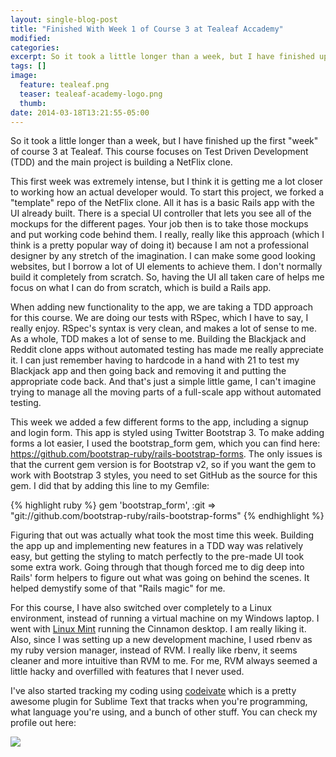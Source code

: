 ```yaml
---
layout: single-blog-post
title: "Finished With Week 1 of Course 3 at Tealeaf Accademy"
modified:
categories:
excerpt: So it took a little longer than a week, but I have finished up the first "week" of course 3 at Tealeaf. This course focuses on Test Driven Development (TDD) and the main project is building a NetFlix clone.
tags: []
image:
  feature: tealeaf.png
  teaser: tealeaf-academy-logo.png
  thumb:
date: 2014-03-18T13:21:55-05:00
---
```


So it took a little longer than a week, but I have finished up the first "week" of course 3 at Tealeaf. This course focuses on Test Driven Development (TDD) and the main project is building a NetFlix clone.

This first week was extremely intense, but I think it is getting me a lot closer to working how an actual developer would. To start this project, we forked a "template" repo of the NetFlix clone. All it has is a basic Rails app with the UI already built. There is a special UI controller that lets you see all of the mockups for the different pages. Your job then is to take those mockups and put working code behind them. I really, really like this approach (which I think is a pretty popular way of doing it) because I am not a professional designer by any stretch of the imagination. I can make some good looking websites, but I borrow a lot of UI elements to achieve them. I don't normally build it completely from scratch. So, having the UI all taken care of helps me focus on what I can do from scratch, which is build a Rails app.

When adding new functionality to the app, we are taking a TDD approach for this course. We are doing our tests with RSpec, which I have to say, I really enjoy. RSpec's syntax is very clean, and makes a lot of sense to me. As a whole, TDD makes a lot of sense to me. Building the Blackjack and Reddit clone apps without automated testing has made me really appreciate it. I can just remember having to hardcode in a hand with 21 to test my Blackjack app and then going back and removing it and putting the appropriate code back. And that's just a simple little game, I can't imagine trying to manage all the moving parts of a full-scale app without automated testing.

This week we added a few different forms to the app, including a signup and login form. This app is styled using Twitter Bootstrap 3. To make adding forms a lot easier, I used the bootstrap_form gem, which you can find here: https://github.com/bootstrap-ruby/rails-bootstrap-forms. The only issues is that the current gem version is for Bootstrap v2, so if you want the gem to work with Bootstrap 3 styles, you need to set GitHub as the source for this gem. I did that by adding this line to my Gemfile:

{% highlight ruby %}
  gem 'bootstrap_form', :git => "git://github.com/bootstrap-ruby/rails-bootstrap-forms"
{% endhighlight %}

Figuring that out was actually what took the most time this week. Building the app up and implementing new features in a TDD way was relatively easy, but getting the styling to match perfectly to the pre-made UI took some extra work. Going through that though forced me to dig deep into Rails' form helpers to figure out what was going on behind the scenes. It helped demystify some of that "Rails magic" for me.

For this course, I have also switched over completely to a Linux environment, instead of running a virtual machine on my Windows laptop. I went with [Linux Mint](http://www.linuxmint.com/) running the Cinnamon desktop. I am really liking it. Also, since I was setting up a new development machine, I used rbenv as my ruby version manager, instead of RVM. I really like rbenv, it seems cleaner and more intuitive than RVM to me. For me, RVM always seemed a little hacky and overfilled with features that I never used.

I've also started tracking my coding using [codeivate](http://www.codeivate.com/) which is a pretty awesome plugin for Sublime Text that tracks when you're programming, what language you're using, and a bunch of other stuff. You can check my profile out here:

[![](http://www.codeivate.com/users/mebezac/signature.jpg)](http://www.codeivate.com/users/mebezac)

